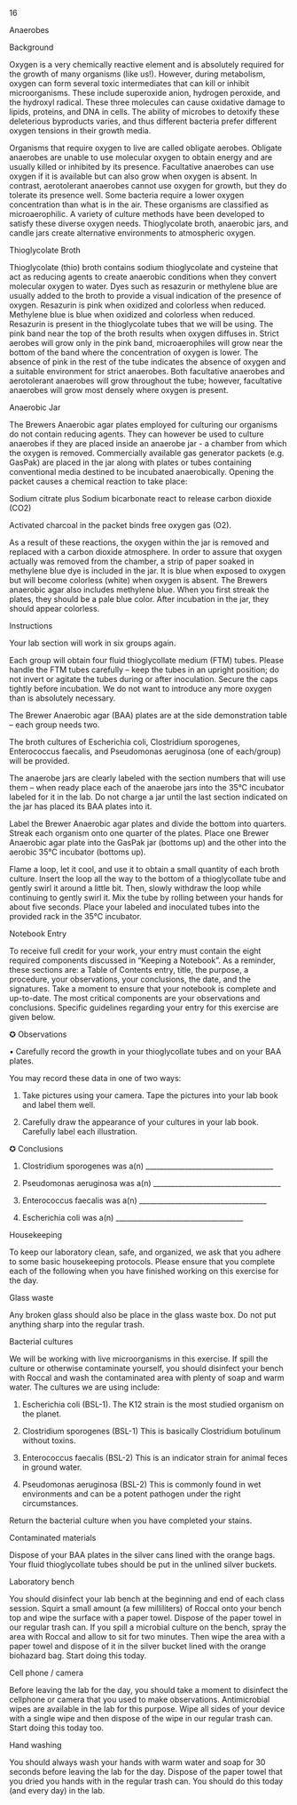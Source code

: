 16

Anaerobes

Background

Oxygen is a very chemically reactive element and is absolutely required for the growth of many organisms (like us!). However, during metabolism, oxygen can form several toxic intermediates that can kill or inhibit microorganisms. These include superoxide anion, hydrogen peroxide, and the hydroxyl radical. These three molecules can cause oxidative damage to lipids, proteins, and DNA in cells. The ability of microbes to detoxify these deleterious byproducts varies, and thus different bacteria prefer different oxygen tensions in their growth media.

Organisms that require oxygen to live are called obligate aerobes. Obligate anaerobes are unable to use molecular oxygen to obtain energy and are usually killed or inhibited by its presence. Facultative anaerobes can use oxygen if it is available but can also grow when oxygen is absent. In contrast, aerotolerant anaerobes cannot use oxygen for growth, but they do tolerate its presence well. Some bacteria require a lower oxygen concentration than what is in the air. These organisms are classified as microaerophilic. A variety of culture methods have been developed to satisfy these diverse oxygen needs. Thioglycolate broth, anaerobic jars, and candle jars create alternative environments to atmospheric oxygen.

Thioglycolate Broth

Thioglycolate (thio) broth contains sodium thioglycolate and cysteine that act as reducing agents to create anaerobic conditions when they convert molecular oxygen to water. Dyes such as resazurin or methylene blue are usually added to the broth to provide a visual indication of the presence of oxygen. Resazurin is pink when oxidized and colorless when reduced. Methylene blue is blue when oxidized and colorless when reduced. Resazurin is present in the thioglycolate tubes that we will be using. The pink band near the top of the broth results when oxygen diffuses in. Strict aerobes will grow only in the pink band, microaerophiles will grow near the bottom of the band where the concentration of oxygen is lower. The absence of pink in the rest of the tube indicates the absence of oxygen and a suitable environment for strict anaerobes. Both facultative anaerobes and aerotolerant anaerobes will grow throughout the tube; however, facultative anaerobes will grow most densely where oxygen is present.

Anaerobic Jar

The Brewers Anaerobic agar plates employed for culturing our organisms do not contain reducing agents. They can however be used to culture anaerobes if they are placed inside an anaerobe jar - a chamber from which the oxygen is removed. Commercially available gas generator packets (e.g. GasPak) are placed in the jar along with plates or tubes containing conventional media destined to be incubated anaerobically. Opening the packet causes a chemical reaction to take place:

Sodium citrate plus Sodium bicarbonate react to release carbon dioxide (CO2)

Activated charcoal in the packet binds free oxygen gas (O2).

As a result of these reactions, the oxygen within the jar is removed and replaced with a carbon dioxide atmosphere. In order to assure that oxygen actually was removed from the chamber, a strip of paper soaked in methylene blue dye is included in the jar. It is blue when exposed to oxygen but will become colorless (white) when oxygen is absent. The Brewers anaerobic agar also includes methylene blue. When you first streak the plates, they should be a pale blue color. After incubation in the jar, they should appear colorless.

Instructions

Your lab section will work in six groups again.

Each group will obtain four fluid thioglycollate medium (FTM) tubes. Please handle the FTM tubes carefully – keep the tubes in an upright position; do not invert or agitate the tubes during or after inoculation. Secure the caps tightly before incubation. We do not want to introduce any more oxygen than is absolutely necessary.

The Brewer Anaerobic agar (BAA) plates are at the side demonstration table – each group needs two.

The broth cultures of Escherichia coli, Clostridium sporogenes, Enterococcus faecalis, and Pseudomonas aeruginosa (one of each/group) will be provided.

The anaerobe jars are clearly labeled with the section numbers that will use them – when ready place each of the anaerobe jars into the 35°C incubator labeled for it in the lab. Do not charge a jar until the last section indicated on the jar has placed its BAA plates into it.

Label the Brewer Anaerobic agar plates and divide the bottom into quarters. Streak each organism onto one quarter of the plates. Place one Brewer Anaerobic agar plate into the GasPak jar (bottoms up) and the other into the aerobic 35°C incubator (bottoms up).

Flame a loop, let it cool, and use it to obtain a small quantity of each broth culture. Insert the loop all the way to the bottom of a thioglycollate tube and gently swirl it around a little bit. Then, slowly withdraw the loop while continuing to gently swirl it. Mix the tube by rolling between your hands for about five seconds. Place your labeled and inoculated tubes into the provided rack in the 35°C incubator.

Notebook Entry

To receive full credit for your work, your entry must contain the eight required components discussed in “Keeping a Notebook”. As a reminder, these sections are: a Table of Contents entry, title, the purpose, a procedure, your observations, your conclusions, the date, and the signatures. Take a moment to ensure that your notebook is complete and up-to-date. The most critical components are your observations and conclusions. Specific guidelines regarding your entry for this exercise are given below.



✪ Observations

• Carefully record the growth in your thioglycollate tubes and on your BAA plates.

You may record these data in one of two ways:

1) Take pictures using your camera. Tape the pictures into your lab book and label them well.

2) Carefully draw the appearance of your cultures in your lab book. Carefully label each illustration.



✪ Conclusions

1. Clostridium sporogenes was a(n) ____________________________________

2. Pseudomonas aeruginosa was a(n) ____________________________________

3. Enterococcus faecalis was a(n) ____________________________________

4. Escherichia coli was a(n) ____________________________________



Housekeeping

To keep our laboratory clean, safe, and organized, we ask that you adhere to some basic housekeeping protocols. Please ensure that you complete each of the following when you have finished working on this exercise for the day.

Glass waste

Any broken glass should also be place in the glass waste box. Do not put anything sharp into the regular trash.

Bacterial cultures

We will be working with live microorganisms in this exercise. If spill the culture or otherwise contaminate yourself, you should disinfect your bench with Roccal and wash the contaminated area with plenty of soap and warm water. The cultures we are using include:

1. Escherichia coli (BSL-1). The K12 strain is the most studied organism on the planet.

2. Clostridium sporogenes (BSL-1) This is basically Clostridium botulinum without toxins.

3. Enterococcus faecalis (BSL-2) This is an indicator strain for animal feces in ground water.

4. Pseudomonas aeruginosa (BSL-2) This is commonly found in wet environments and can be a potent pathogen under the right circumstances.

Return the bacterial culture when you have completed your stains.

Contaminated materials

Dispose of your BAA plates in the silver cans lined with the orange bags. Your fluid thioglycollate tubes should be put in the unlined silver buckets.

Laboratory bench

You should disinfect your lab bench at the beginning and end of each class session. Squirt a small amount (a few milliliters) of Roccal onto your bench top and wipe the surface with a paper towel. Dispose of the paper towel in our regular trash can. If you spill a microbial culture on the bench, spray the area with Roccal and allow to sit for two minutes. Then wipe the area with a paper towel and dispose of it in the silver bucket lined with the orange biohazard bag. Start doing this today.

Cell phone / camera

Before leaving the lab for the day, you should take a moment to disinfect the cellphone or camera that you used to make observations. Antimicrobial wipes are available in the lab for this purpose. Wipe all sides of your device with a single wipe and then dispose of the wipe in our regular trash can. Start doing this today too.

Hand washing

You should always wash your hands with warm water and soap for 30 seconds before leaving the lab for the day. Dispose of the paper towel that you dried you hands with in the regular trash can. You should do this today (and every day) in the lab.
